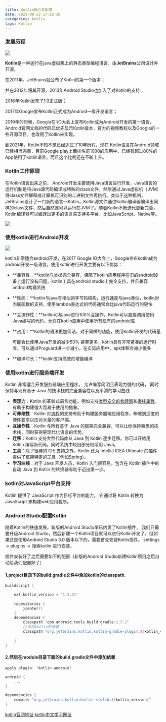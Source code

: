 ```yaml
---
title: Kotlin简介及配置
date: 2021-09-23 17:18:38
categories: Kotlin
tags: Kotlin
---
```


### 发展历程

![](https://img-blog.csdnimg.cn/2021050611440858.jpg)

**Kotlin**是一种运行在java虚拟机上的静态类型编程语言，由**JetBrains**公司设计并开源。

在2011年，JetBrains就公布了Kotlin的第一个版本；

并在2012年将其开源，2013年Android Studio也加入了对Kotlin的支持；

2016年Kotlin发布了1.0正式版；

2017年Google宣布Kotlin正式成为Android一级开发语言；

2019年的时候，Google在I/O大会上宣布Kotlin成为Android开发的第一语言，Android官网文档的代码已优先显示Kotlin版本，官方的视频教程以及Google的一些开源项目，也改用了Kotlin来实现。

到2021年，Kotlin不知不觉已经迈过了10年历程，现在 Kotlin语言在Android领域已经相当完善，目前Google play上面排名前1000的应用中，已经有超过80%的App使用了kotlin语言，而且这个比例还在不断上升。


### Kotlin工作原理

在Kotlin语言出来之前， Android开发主要使用Java语言进行开发，Java语言的运行机制是将Java源代码编译成特殊的class文件，然后通过Java虚拟机（JVM）将class文件解释成计算机可识别的二进制文件再执行。类似于这种机制，JetBrains设计了一门新的语言—Kotlin，Kotlin源文件通过Kotlin编译器编译出同样的class文件，然后自然就可以运行在JVM了。随着Kotlin不断迭代更新完善，Kotlin编译器可以编译出更多的语言来支持多平台，比如JavaScript、Native等。

![](https://img-blog.csdnimg.cn/img_convert/4178bac4ec20519074a9a3862af417b8.png)

### 使用kotlin进行Android开发

![](https://img-blog.csdnimg.cn/2021050611235519.png)



kotlin非常适合android开发，在2017 Google IO大会上，Google宣布kotlin成为android开发一级语言。使用kotlin进行开发主要有以下优势：

- **兼容性：**kotlin与jdk6完全兼容，保障了kotlin应用程序在旧的android设备上运行没有问题，kotlin工具在android studio上完全支持，并且兼容android构建系统


- **性能：**kotlin与java有相似的字节码结构，运行速度与java类似，kotlin对内联函数的支持，使用lambda表达式的代码通常会比java代码运行的更快


- **互操作性：**kotlin可与java进行100%互操作，Kotlin可以直接调用使用Java编写的代码，允许在kotlin应用中使用所有现有的android库

- **占用：**Kotlin的语法更加简洁，对于同样的功能，使用Kotlin开发的代码量

  可能会比使用Java开发的减少50% 甚至更多，kotlin具有非常紧凑的运行时库，可以通过Proguard进一步减小，在实际应用中，apk体积会减小很多

- **编译时长：**kotlin支持高效的增量编译

### 使用kotlin进行服务端开发

Kotlin ⾮常适合开发服务器端应⽤程序， 允许编写简明且表现⼒强的代码，  同时保持与现有基于 Java 的技术栈的完全兼容性以及平滑的学习曲线

- **表现力**：Kotlin 的革新式语言功能，例如支持[类型安全的构建器](https://www.kotlincn.net/docs/reference/type-safe-builders.html)和[委托属性](https://www.kotlincn.net/docs/reference/delegated-properties.html)，有助于构建强大而易于使用的抽象。
- **可伸缩性**：Kotlin 对[协程](https://www.kotlincn.net/docs/reference/coroutines.html)的支持有助于构建服务器端应用程序，伸缩到适度的硬件要求以应对大量的客户端。
- **互操作性**：Kotlin 与所有基于 Java 的框架完全兼容，可以让你保持熟悉的技术栈，同时获得更现代化语言的优势。
- **迁移**：Kotlin 支持大型代码库从 Java 到 Kotlin 逐步迁移。你可以开始用 Kotlin 编写新代码，同时系统中较旧部分继续用 Java。
- **工具**：除了很棒的 IDE 支持之外，Kotlin 还为 IntelliJ IDEA Ultimate 的插件提供了框架特定的工具（例如Spring）。
- **学习曲线**：对于 Java 开发人员，Kotlin 入门很容易。包含在 Kotlin 插件中的自动 Java 到 Kotlin 的转换器有助于迈出第一步。

### kotlin对JavaScript平台支持

Kotlin 提供了 JavaScript 作为⽬标平台的能⼒。 它通过将 Kotlin 转换为 JavaScript 来构建web应用程序。


### Android Studio配置Kotlin
随着Kotlin的快速发展，新版的Android Studio早已内置了Kotlin插件， 我们只需要升级Android Studio，然后新建一个Kotlin项目就可以进行Kotlin开发了，但如果还是使用Android Studio 3.0 版本以下的，需要首先安装Kotlin插件。 settings -> plugins -> 搜索kotlin 进行安装，

插件安装好了之后需要如下的配置（新版的Android Studio新建Kotlin项目之后自动给我们配置好了）

#### 1.project目录下的build.gradle文件中添加kotlin的classpath.
``` kotlin
buildscript {

    ext.kotlin_version = "1.3.41"
    
    repositories {
        jcenter()
    }
    dependencies {
        classpath 'com.android.tools.build:gradle:2.3.2'
        //添加kotlin的依赖
        classpath "org.jetbrains.kotlin:kotlin-gradle-plugin:${kotlin_version}"
    
    }
}
```

#### 2.然后在module目录下面的build.gradle文件中添加依赖

``` kotlin
apply plugin: 'kotlin-android'

android {
    ...
}

dependencies {
    compile "org.jetbrains.kotlin:kotlin-stdlib:${kotlin_version}"
}
```

[kotlin官网地址](http://kotlinlang.org/)
[kotlin中文学习网址](https://www.kotlincn.net/docs/reference/android-overview.html)
